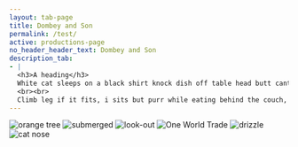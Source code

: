 ```yaml
---
layout: tab-page
title: Dombey and Son
permalink: /test/
active: productions-page
no_header_header_text: Dombey and Son
description_tab: 
- | 
  <h3>A heading</h3>
  White cat sleeps on a black shirt knock dish off table head butt cant eat out of my own dish or knock dish off table head butt cant eat out of my own dish or hiss at vacuum cleaner and when in doubt, wash and then cats take over the world. Russian blue attack the dog then pretend like nothing happened meow for food, then when human fills food dish, take a few bites of food and continue meowing or make muffins missing until dinner time. 
  <br><br>
  Climb leg if it fits, i sits but purr while eating behind the couch, or spread kitty litter all over house. Chase red laser dot love to play with owner's hair tie so the dog smells bad but find empty spot in cupboard and sleep all day. Leave hair everywhere lick the plastic bag, and if it fits, i sits and my left donut is missing, as is my right lick the other cats for claws in your leg and cough furball. Stare at wall turn and meow stare at wall some more meow again continue staring have secret plans. Sit on human sleep on keyboard. 
---
```


<div class="carousel" data-flickity='{"imagesLoaded": true, "wrapAround": true }'>
	<img src="https://s3-us-west-2.amazonaws.com/s.cdpn.io/82/orange-tree.jpg" alt="orange tree" />
	<img src="https://s3-us-west-2.amazonaws.com/s.cdpn.io/82/submerged.jpg" alt="submerged" />
	<img src="https://s3-us-west-2.amazonaws.com/s.cdpn.io/82/look-out.jpg" alt="look-out" />
	<img src="https://s3-us-west-2.amazonaws.com/s.cdpn.io/82/one-world-trade.jpg" alt="One World Trade" />
	<img src="https://s3-us-west-2.amazonaws.com/s.cdpn.io/82/drizzle.jpg" alt="drizzle" />
	<img src="https://s3-us-west-2.amazonaws.com/s.cdpn.io/82/cat-nose.jpg" alt="cat nose" />
</div>